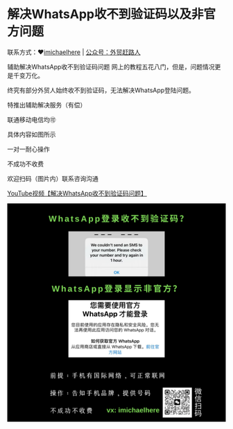 # 解决WhatsApp收不到验证码以及非官方问题
联系方式：❤[imichaelhere](https://github.com/michaelzone/cantonfair/blob/main/%E5%BE%AE%E4%BF%A1%E4%BA%8C%E7%BB%B4%E7%A0%81.jpg) | [公众号：外贸赶路人](https://mp.weixin.qq.com/s/hy1f-k0iwrSMq-JtdB5SMg)

辅助解决WhatsApp收不到验证码问题 网上的教程五花八门，但是，问题情况更是千变万化。

终究有部分外贸人始终收不到验证码，无法解决WhatsApp登陆问题。

特推出辅助解决服务（有偿）

联通移动电信均🉑️

具体内容如图所示

一对一耐心操作

不成功不收费

欢迎扫码（图片内）联系咨询沟通

[YouTube视频【解决WhatsApp收不到验证码问题】](https://youtu.be/xb3PvGvcr80?si=GaRa7JIoTJgoJ3mb)

![img](https://github.com/michaelzone/whatsappcode/blob/main/%E8%A7%A3%E5%86%B3WA%E9%AA%8C%E8%AF%81%E7%A0%81%E5%8F%8A%E9%9D%9E%E5%AE%98%E6%96%B9%E9%97%AE%E9%A2%98.png)
